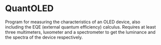 # QuantOLED
Program for measuring the characteristics of an OLED device, also including the EQE (external quantum efficiency) calculus. 
Requires at least three multimeters, luxometer and a spectrometer to get the luminance and the spectra of the device respectively.
